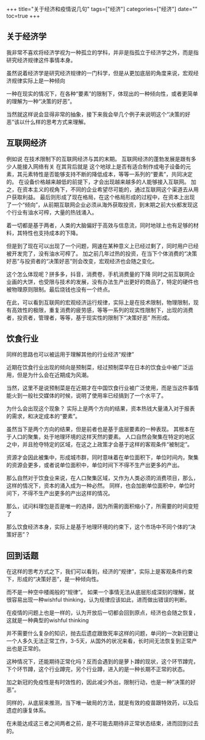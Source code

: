 +++
title="关于经济和疫情说几句"
tags=["经济"]
categories=["经济"]
date=""
toc=true
+++

## 关于经济学

我非常不喜欢将经济学视为一种孤立的学科，并非是指孤立于经济学之外，而是指研究经济规律这件事情本身。

虽然说着经济学是研究经济规律的一门科学，但是从更加底层的角度来说，宏观经济规律实际上是一种倾向

一种在现实的情况下，在各种“要素”的限制下，体现出的一种倾向性，或者更简单的理解为一种“决策的好恶”。

当然就这样说会显得非常的抽象，接下来我会举几个例子来说明这个“决策的好恶”该以什么样的思考方式来理解。

## 互联网经济

例如说 在技术限制下的互联网经济与其的末期。
互联网经济的蓬勃发展是跟有多少人能接入网络有关
在其背后就是 这个地球上是否有适合制作成电子设备的元素，其元素特性是否能够支持不断的降低成本，等等一系列的“要素”，共同决定的。
在设备价格越来越低的前提下，才会出现越来越多的人能够接入互联网。
加之，在资本主义的视角下，不同的企业希望尽可能的，通过互联网这个渠道去从用户获取利益。
最后则形成了现在格局，在这个格局形成的过程中，在资本上出现了一个“倾向”，从前期互联网企业必须从海外获取投资，到末期之前大伙都发现这个行业有油水可榨，大量的热钱涌入。

着一切都是基于两者，人类的大脑偏好于高效与信息流，同时地球上也有足够的材料，其特性也支持成本的下降。

但是到了现在可以出现了一个问题，网速在某种意义上已经过剩了，同时用户已经被开发完了，没有油水可榨了。
加之前几年过热的投资，在当下个体消费的“决策好恶”与投资者的“决策好恶”则会改变，宏观经济也会随之变化。

这个怎么体现呢？拼多多，抖音，消费卷，手机消费量的下降
同时之前互联网企业画的大饼，也受限与技术的发展，没有办法生产出更好的商品了，特定的硬件也被物理原则限制。最后烧钱也没有一个终点。

在此，可以看到互联网的宏观经济运行规律，实际上是在技术限制，物理限制，现有高效性的极限，重复消费的疲劳感，等等一系列的现实性限制下，出现的消费者，投资者，管理者，等等，基于现实性的限制下“决策好恶” 所形成。

## 饮食行业

同样的思路也可以被运用于理解其他的行业经济“规律”

近期在饮食行业出现的倾向是预制菜，经过预制菜早在日本的饮食业中被广泛运用，但是为什么会在近期成为风潮。

当然，这里不是说预制菜是在近期才在中国饮食行业被广泛使用，而是当这件事情能火到一般社交媒体的时候，说明了使用率已经搞到了一个水平了。

为什么会出现这个现象？
实际上是两个方向的结果，资本热钱大量涌入对于报表的需求，和决定成本的“要素”。

虽然当下是两个方向的结果，但是前者也是基于底层要素的一种表现。
其根本在于人口的聚集，处于地理环境的这样天然的要素。
人口自然会聚集在特定的地区之中，并且抢夺特定的区域，在这之上政策才会基于这样的客观条件“被制定”。

资源才会因此被集中，形成城市群，同时意味着在单位面积下，单位时间内，聚集的资源会更多，或者说单位面积中，单位时间下不得不生产出更多的产出。

那么自然对于饮食业来说，在人口聚集区域，又作为人类必须的消费项目，那么，这样的情况下，资本的涌入成为一种必然。
同样，也会加剧单位面积中，单位时间下，不得不生产出更多的产出这样的情况。

那么，试问料理包是否是唯一的选择，因为所需的面积缩小了，所需要的时间变短了

那么饮食经济本身，实际上是基于地理环境的约束下，这个市场中不同个体的“决策好恶”？

## 回到话题

在这样的思考方式之下，我们可以看到，经济的“规律”，实际上是客观条件约束下，形成的“决策好恶”，是一种倾向性。

而不是一种空中楼阁般的“规律”。
如果一个事情无法从底层形成深刻的理解，就很容易出现一种wishful thinking，认为规律应该如此，进而做出错误的判断。

在疫情的问题上也是一样的，认为开放后一切都会回到原点，经济也会随之恢复，这就是一种典型的wishful thinking

并不需要什么复杂的知识，抛去后遗症跟致死率这样的问题，单问的一次新冠要让一个人多久无法正常工作，3-5天，从国外的状况来看，长时间无法恢复到正常产出也是正常的。

这种情况下，还能期待正常化吗？反而会遇到的是萝卜蹲的现状，这个环节蹲完，下个环节蹲，这个行业蹲完，另个行业蹲，进入的是一种长期不正常的状态。

加之新冠的免疫性是有时效性的，因此减少外出，限制行动，也是一种“决策的好恶”。

同样的，从底层来推测，当下唯一破局的方法，就是有效的疫苗跟特效药，以及后遗症的康复体系。

在未能达成这三者之间两者之前，是不可能去期待非正常状态结束，进而回到过去的。